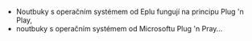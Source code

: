 * Noutbuky s operačním systémem od Eplu fungují na principu Plug 'n Play,
* noutbuky s operačním systémem od Microsoftu Plug 'n Pray…
